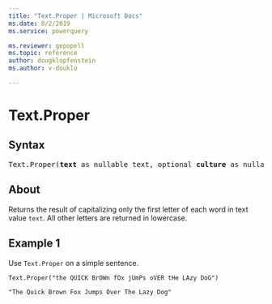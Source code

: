 ```yaml
---
title: "Text.Proper | Microsoft Docs"
ms.date: 8/2/2019
ms.service: powerquery

ms.reviewer: gepopell
ms.topic: reference
author: dougklopfenstein
ms.author: v-douklo

---
```

# Text.Proper

## Syntax

<pre>
Text.Proper(<b>text</b> as nullable text, optional <b>culture</b> as nullable text) as nullable text
</pre> 
  
## About  
Returns the result of capitalizing only the first letter of each word in text value `text`. All other letters are returned in lowercase.

## Example 1
Use `Text.Proper` on a simple sentence.

```powerquery-m
Text.Proper("the QUICK BrOWn fOx jUmPs oVER tHe LAzy DoG")
```

`"The Quick Brown Fox Jumps Over The Lazy Dog"`

